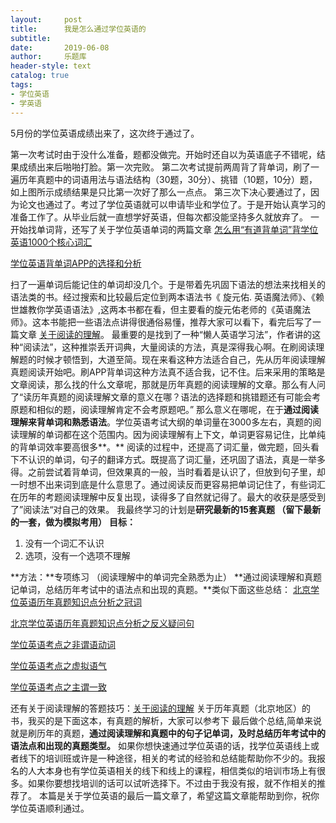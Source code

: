 ```yaml
---
layout:     post
title:      我是怎么通过学位英语的
subtitle:   
date:       2019-06-08
author:     乐题库
header-style: text
catalog: true
tags:
- 学位英语
- 学英语
---
```


5月份的学位英语成绩出来了，这次终于通过了。

第一次考试时由于没什么准备，题都没做完。开始时还自以为英语底子不错呢，结果成绩出来后啪啪打脸。第一次完败。
第二次考试提前两周背了背单词，刷了一遍历年真题中的词语用法与语法结构（30题，30分）、挑错（10题，10分）题，如上图所示成绩结果是只比第一次好了那么一点点。
第三次下决心要通过了，因为论文也通过了。考过了学位英语就可以申请毕业和学位了。于是开始认真学习的准备工作了。从毕业后就一直想学好英语，但每次都没能坚持多久就放弃了。
一开始找单词背，还写了关于学位英语单词的两篇文章
[怎么用“有道背单词”背学位英语1000个核心词汇](http://mp.weixin.qq.com/s?__biz=MzIwNDExNTEwNQ==&mid=2647895911&idx=1&sn=3e3085193137b3d0e6d3a0cfde1cd72c&chksm=8ee212a9b9959bbfb2cd3989a8a1d62716f85086b1e2111b0721663c85bf6d5ac17ee746f094&scene=21#wechat_redirect)

[学位英语背单词APP的选择和分析](http://mp.weixin.qq.com/s?__biz=MzIwNDExNTEwNQ==&mid=2647895924&idx=1&sn=b6bd55f69c086a7aac8c2e256ece683d&chksm=8ee212bab9959bac680ed80a321be0dd02f037145cfe619f347400d97f0c2002ebf24ba547b9&scene=21#wechat_redirect)

扫了一遍单词后能记住的单词却没几个。于是带着先巩固下语法的想法来找相关的语法类的书。经过搜索和比较最后定位到两本语法书《 旋元佑. 英语魔法师》、《赖世雄教你学英语语法》,这两本书都在看，但主要看的旋元佑老师的《英语魔法师》。这本书能把一些语法点讲得很通俗易懂，推荐大家可以看下，看完后写了一篇文章 [关于阅读的理解](http://mp.weixin.qq.com/s?__biz=MzIwNDExNTEwNQ==&mid=2647895973&idx=1&sn=e645b7b8a86dd83cf04623708dd91b41&chksm=8ee2126bb9959b7df9c16eff4289e2eb854f4031b0c14c700488dd62911fb4e117dc667f122b&scene=21#wechat_redirect)。  最重要的是找到了一种“懒人英语学习法”，作者讲的这种“阅读法”，这种推崇丢开词典，大量阅读的方法，真是深得我心啊。在刷阅读理解题的时候才顿悟到，大道至简。现在来看这种方法适合自己，先从历年阅读理解真题阅读开始吧。刷APP背单词这种方法真不适合我，记不住。后来采用的策略是文章阅读，那么找的什么文章呢，那就是历年真题的阅读理解的文章。那么有人问了“读历年真题的阅读理解文章的意义在哪？语法的选择题和挑错题还有可能会考原题和相似的题，阅读理解肯定不会考原题吧。” 那么意义在哪呢，在于**通过阅读理解来背单词和熟悉语法**。学位英语考试大纲的单词量在3000多左右，真题的阅读理解的单词都在这个范围内。因为阅读理解有上下文，单词更容易记住，比单纯的背单词效率要高很多**。**
阅读的过程中，还提高了词汇量，做完题，回头看下不认识的单词，句子的翻译方式。既提高了词汇量，还巩固了语法，真是一举多得。之前尝试着背单词，但效果真的一般，当时看着是认识了，但放到句子里，却一时想不出来词到底是什么意思了。通过阅读反而更容易把单词记住了，有些词汇在历年的考题阅读理解中反复出现，读得多了自然就记得了。最大的收获是感受到了”阅读法“对自己的效果。
我最终学习的计划是**研究最新的15套真题 （留下最新的一套，做为模拟考用）**
**目标：**

1. 没有一个词汇不认识
1. 选项，没有一个选项不理解

**方法：**专项练习 （阅读理解中的单词完全熟悉为止）
**通过阅读理解和真题记单词，总结历年考试中的语法点和出现的真题。**类似下面这些总结：
[北京学位英语历年真题知识点分析之冠词](http://mp.weixin.qq.com/s?__biz=MzIwNDExNTEwNQ==&mid=2647895954&idx=1&sn=44c38082019b395ce4b2f8d1c5351781&chksm=8ee2125cb9959b4ae5d74dd0f19f1159d677886297a8ed39e986ce910b1ba9ead5837dd35e1f&scene=21#wechat_redirect)

[北京学位英语历年真题知识点分析之反义疑问句](http://mp.weixin.qq.com/s?__biz=MzIwNDExNTEwNQ==&mid=2647895960&idx=1&sn=47e146707d7de271d9bd8cd210d6a6f6&chksm=8ee21256b9959b40753ad6d1d18f16d50d93a4e25b653d27d5d8656f0546b94cc032e30194e8&scene=21#wechat_redirect)

[学位英语考点之非谓语动词](http://mp.weixin.qq.com/s?__biz=MzIwNDExNTEwNQ==&mid=2647895804&idx=1&sn=941e68c5311a831902f4c1eb22d6ee28&chksm=8ee21332b9959a248568d25f65b3c49234f859948cb44113f20edd07cae76ca82a0f0a8d0842&scene=21#wechat_redirect)

[学位英语考点之虚拟语气](http://mp.weixin.qq.com/s?__biz=MzIwNDExNTEwNQ==&mid=2647895818&idx=2&sn=40261b7d291286b5d7a1b946757b818b&chksm=8ee212c4b9959bd27fbb9939f3c28d65bbeb6f4cfc219817bc359bb7afbeb9f4f28c151f4612&scene=21#wechat_redirect)

[学位英语考点之主谓一致](http://mp.weixin.qq.com/s?__biz=MzIwNDExNTEwNQ==&mid=2647895818&idx=1&sn=0de9e23975735a02af1afa051ce03007&chksm=8ee212c4b9959bd2f85dabf893bd3fe5ddfd9ed441c8aa251d34e4513d54a831c8ef443783aa&scene=21#wechat_redirect)

还有关于阅读理解的答题技巧：[关于阅读的理解](http://mp.weixin.qq.com/s?__biz=MzIwNDExNTEwNQ==&mid=2647895973&idx=1&sn=e645b7b8a86dd83cf04623708dd91b41&chksm=8ee2126bb9959b7df9c16eff4289e2eb854f4031b0c14c700488dd62911fb4e117dc667f122b&scene=21#wechat_redirect) 
关于历年真题（北京地区）的书，我买的是下面这本，有真题的解析，大家可以参考下
最后做个总结,简单来说就是刷历年的真题，**通过阅读理解和真题中的句子记单词，及时总结历年考试中的语法点和出现的真题类型。**
如果你想快速通过学位英语的话，找学位英语线上或者线下的培训班或许是一种途径，相关的考试的经验和总结能帮助你不少的。我报名的人大本身也有学位英语相关的线下和线上的课程，相信类似的培训市场上有很多。如果你要想找培训的话可以试听选择下。不过由于我没有报，就不作相关的推荐了。
本篇是关于学位英语的最后一篇文章了，希望这篇文章能帮助到你，祝你学位英语顺利通过。
